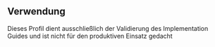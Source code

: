 ## Verwendung

<div class="dragon">
Dieses Profil dient ausschließlich der Validierung des Implementation Guides und ist nicht für den produktiven Einsatz gedacht
</div>